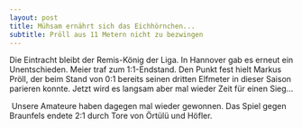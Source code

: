 ```yaml
---
layout: post
title: Mühsam ernährt sich das Eichhörnchen...
subtitle: Pröll aus 11 Metern nicht zu bezwingen
---
```


Die Eintracht bleibt der Remis-König der Liga. In Hannover gab es erneut ein Unentschieden. Meier traf zum 1:1-Endstand. Den Punkt fest hielt Markus Pröll, der beim Stand von 0:1 bereits seinen dritten Elfmeter in dieser Saison parieren konnte. Jetzt wird es langsam aber mal wieder Zeit für einen Sieg...

 Unsere Amateure haben dagegen mal wieder gewonnen. Das Spiel gegen Braunfels endete 2:1 durch Tore von Örtülü und Höfler.
